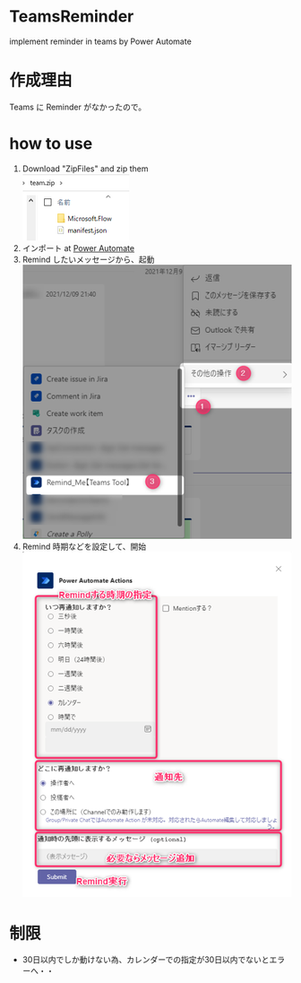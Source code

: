 # TeamsReminder
implement reminder in teams by Power Automate

# 作成理由
Teams に Reminder がなかったので。

# how to use
1. Download "ZipFiles" and zip them<br>![ZipFiles](./Documents/ZipFiles.png "Zip Folder Structure")
1. インポート at [Power Automate](https://japan.flow.microsoft.com/)
1. Remind したいメッセージから、起動<br>![起動](./Documents/CallReminder.png "起動方法")
1. Remind 時期などを設定して、開始<br>![開始](./Documents/RemindMe.png "時期とか設定")

# 制限
- 30日以内でしか動けない為、カレンダーでの指定が30日以内でないとエラーへ・・
